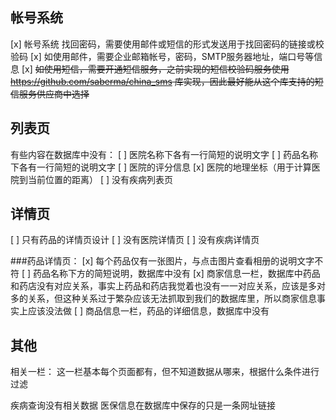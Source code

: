 帐号系统
---
[x] 帐号系统 找回密码，需要使用邮件或短信的形式发送用于找回密码的链接或校验码
[x] 如使用邮件，需要企业邮箱帐号，密码，SMTP服务器地址，端口号等信息
[x] ~~如使用短信，需要开通短信服务，之前实现的短信校验码服务使用 https://github.com/saberma/china_sms 库实现，因此最好能从这个库支持的短信服务供应商中选择~~

列表页
---
有些内容在数据库中没有：
[ ] 医院名称下各有一行简短的说明文字
[ ] 药品名称下各有一行简短的说明文字
[ ] 医院的评分信息
[x] 医院的地理坐标（用于计算医院到当前位置的距离）
[ ] 没有疾病列表页

详情页
---
[ ] 只有药品的详情页设计
[ ] 没有医院详情页
[ ] 没有疾病详情页

###药品详情页：
[x] 每个药品仅有一张图片，与点击图片查看相册的说明文字不符
[ ] 药品名称下方的简短说明，数据库中没有
[x] 商家信息一栏，数据库中药品和药店没有对应关系，事实上药品和药店我觉着也没有一一对应关系，应该是多对多的关系，但这种关系过于繁杂应该无法抓取到我们的数据库里，所以商家信息事实上应该没法做
[ ] 商品信息一栏，药品的详细信息，数据库中没有

其他
---
相关一栏：
这一栏基本每个页面都有，但不知道数据从哪来，根据什么条件进行过滤

疾病查询没有相关数据
医保信息在数据库中保存的只是一条网址链接



